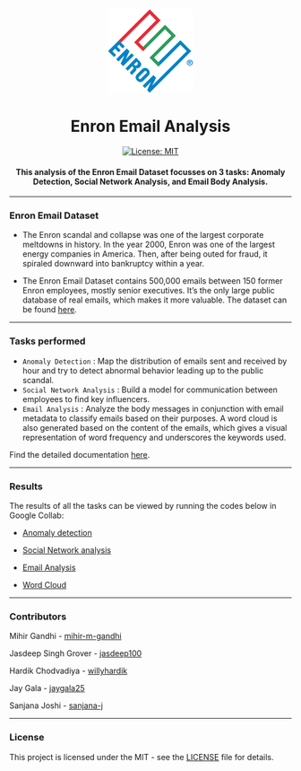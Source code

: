 <p align="center">
 <img height=150px src="./enron.png" alt="Enron-logo">
</p>

<h1 align="center">Enron Email Analysis</h1>

<div align="center">

[![License: MIT](https://img.shields.io/badge/License-MIT-green.svg)](https://opensource.org/licenses/MIT)

<h4> This analysis of the Enron Email Dataset focusses on 3 tasks: Anomaly Detection, Social Network Analysis, and Email Body Analysis. </h4>

</div>

-----------------------------------------
### Enron Email Dataset

* The Enron scandal and collapse was one of the largest corporate meltdowns in history. In the year 2000, Enron was one of the largest energy companies in America. Then, after being outed for fraud, it spiraled downward into bankruptcy within a year. 

* The Enron Email Dataset contains 500,000 emails between 150 former Enron employees, mostly senior executives. It’s the only large public database of real emails, which makes it more valuable. The dataset can be found [here](https://www.cs.cmu.edu/~enron/). 

------------------------------------------
### Tasks performed

- `Anomaly Detection` : Map the distribution of emails sent and received by hour and try to detect abnormal behavior leading up to the public scandal.
- `Social Network Analysis` : Build a model for communication between employees to find key influencers.
- `Email Analysis` : Analyze the body messages in conjunction with email metadata to classify emails based on their purposes. A word cloud is also generated based on the content of the emails, which gives a visual representation of word frequency and underscores the keywords used.

Find the detailed documentation [here](./Enron_Email_Analysis.pdf).

------------------------------------------
### Results

The results of all the tasks can be viewed by running the codes below in Google Collab:

* [Anomaly detection](https://colab.research.google.com/drive/1leAmK2O2ZsxwRz3A5mrmzg1Y_CxfpgxA)

* [Social Network analysis](https://colab.research.google.com/drive/1n8Dkbz1_OgNNehZeDqCWL2hmIns3GPSf)

* [Email Analysis](https://colab.research.google.com/drive/1rsvSLKSl9qrmJE__chG10Q09iBKHfftv)

* [Word Cloud](https://colab.research.google.com/drive/1uWxIbpSpCQyOPYiGieHUl2mkSG50SYZ2)

------------------------------------------
### Contributors

Mihir Gandhi - [mihir-m-gandhi](https://github.com/mihir-m-gandhi)

Jasdeep Singh Grover - [jasdeep100](https://github.com/jasdeep100)

Hardik Chodvadiya - [willyhardik](https://github.com/willyhardik)

Jay Gala - [jaygala25](https://github.com/jaygala25)

Sanjana Joshi - [sanjana-j](https://github.com/sanjana-j)

------------------------------------------
### License
This project is licensed under the MIT - see the [LICENSE](./LICENSE) file for details.
